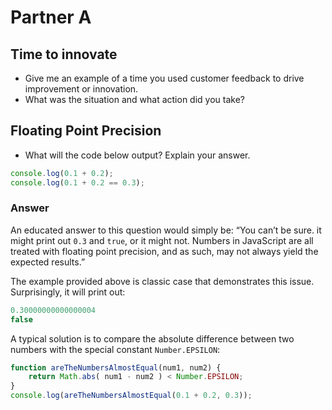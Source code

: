 # Partner A

## Time to innovate
* Give me an example of a time you used customer feedback to drive improvement or innovation.
* What was the situation and what action did you take?

## Floating Point Precision

* What will the code below output? Explain your answer.

```JavaScript
console.log(0.1 + 0.2);
console.log(0.1 + 0.2 == 0.3);
```

### Answer
An educated answer to this question would simply be: “You can’t be sure. it might print out `0.3` and `true`, or it might not. Numbers in JavaScript are all treated with floating point precision, and as such, may not always yield the expected results.”

The example provided above is classic case that demonstrates this issue. Surprisingly, it will print out:

```JavaScript
0.30000000000000004
false
```

A typical solution is to compare the absolute difference between two numbers with the special constant `Number.EPSILON`:

```JavaScript
function areTheNumbersAlmostEqual(num1, num2) {
	return Math.abs( num1 - num2 ) < Number.EPSILON;
}
console.log(areTheNumbersAlmostEqual(0.1 + 0.2, 0.3));
```
